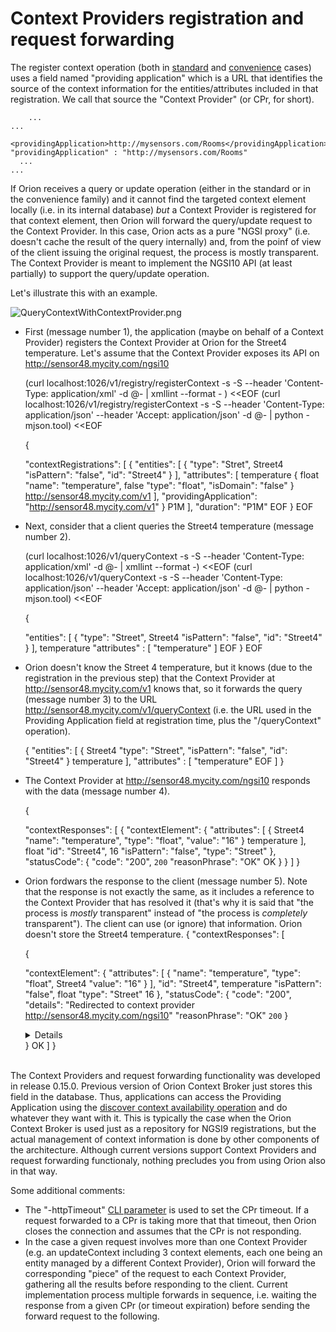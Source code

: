 # Context Providers registration and request forwarding

The register context operation (both in
[standard](#Register_Context_operation "wikilink") and
[convenience](#Convenience_Register_Context "wikilink") cases) uses a
field named "providing application" which is a URL that identifies the
source of the context information for the entities/attributes included
in that registration. We call that source the "Context Provider" (or
CPr, for short).

        ...                                                                           ...
      <providingApplication>http://mysensors.com/Rooms</providingApplication>       "providingApplication" : "http://mysensors.com/Rooms"
      ...                                                                           ...
  
If Orion receives a query or update operation (either in the standard or
in the convenience family) and it cannot find the targeted context
element locally (i.e. in its internal database) *but* a Context Provider
is registered for that context element, then Orion will forward the
query/update request to the Context Provider. In this case, Orion acts
as a pure "NGSI proxy" (i.e. doesn't cache the result of the query
internally) and, from the poinf of view of the client issuing the
original request, the process is mostly transparent. The Context
Provider is meant to implement the NGSI10 API (at least partially) to
support the query/update operation.

Let's illustrate this with an example.

![](QueryContextWithContextProvider.png "QueryContextWithContextProvider.png")

-   First (message number 1), the application (maybe on behalf of a
    Context Provider) registers the Context Provider at Orion for the
    Street4 temperature. Let's assume that the Context Provider exposes
    its API on <http://sensor48.mycity.com/ngsi10>

      (curl localhost:1026/v1/registry/registerContext -s -S --header 'Content-Type: application/xml' -d @- | xmllint --format - ) <<EOF       (curl localhost:1026/v1/registry/registerContext -s -S --header 'Content-Type: application/json' --header 'Accept: application/json' -d @- | python -mjson.tool) <<EOF
      <?xml version="1.0"?>                                                                                                                    {
      <registerContextRequest>                                                                                                                     "contextRegistrations": [
        <contextRegistrationList>                                                                                                                      {
          <contextRegistration>                                                                                                                            "entities": [
            <entityIdList>                                                                                                                                     {
              <entityId type="Street" isPattern="false">                                                                                                           "type": "Stret",
                <id>Street4</id>                                                                                                                                   "isPattern": "false",
              </entityId>                                                                                                                                          "id": "Street4"
            </entityIdList>                                                                                                                                    }
            <contextRegistrationAttributeList>                                                                                                             ],
              <contextRegistrationAttribute>                                                                                                               "attributes": [
                <name>temperature</name>                                                                                                                       {
                <type>float</type>                                                                                                                                 "name": "temperature",
                <isDomain>false</isDomain>                                                                                                                         "type": "float",
              </contextRegistrationAttribute>                                                                                                                      "isDomain": "false"
            </contextRegistrationAttributeList>                                                                                                                }
            <providingApplication>http://sensor48.mycity.com/v1</providingApplication>                                                                     ],
        </contextRegistration>                                                                                                                             "providingApplication": "http://sensor48.mycity.com/v1"
        </contextRegistrationList>                                                                                                                     }
        <duration>P1M</duration>                                                                                                                   ],
      </registerContextRequest>                                                                                                                    "duration": "P1M"
      EOF                                                                                                                                      }
                                                                                                                                               EOF
  
-   Next, consider that a client queries the Street4 temperature
    (message number 2).

      (curl localhost:1026/v1/queryContext -s -S --header 'Content-Type: application/xml' -d @- | xmllint --format -) <<EOF       (curl localhost:1026/v1/queryContext -s -S --header 'Content-Type: application/json' --header 'Accept: application/json' -d @- | python -mjson.tool) <<EOF
      <?xml version="1.0" encoding="UTF-8"?>                                                                                      {
      <queryContextRequest>                                                                                                           "entities": [
        <entityIdList>                                                                                                                    {
          <entityId type="Street" isPattern="false">                                                                                          "type": "Street",
            <id>Street4</id>                                                                                                                  "isPattern": "false",
          </entityId>                                                                                                                         "id": "Street4"
        </entityIdList>                                                                                                                   }
        <attributeList>                                                                                                               ],
          <attribute>temperature</attribute>                                                                                          "attributes" : [
        </attributeList>                                                                                                                  "temperature"
      </queryContextRequest>                                                                                                          ]
      EOF                                                                                                                         }
                                                                                                                                  EOF
  
-   Orion doesn't know the Street 4 temperature, but it knows (due to
    the registration in the previous step) that the Context Provider at
    <http://sensor48.mycity.com/v1> knows that, so it forwards the query
    (message number 3) to the URL
    <http://sensor48.mycity.com/v1/queryContext> (i.e. the URL used in
    the Providing Application field at registration time, plus the
    "/queryContext" operation).

      <queryContextRequest>                                {
        <entityIdList>                                         "entities": [
          <entityId type="Street" isPattern="false">               {
            <id>Street4</id>                                           "type": "Street",
          </entityId>                                                  "isPattern": "false",
        </entityIdList>                                                "id": "Street4"
        <attributeList>                                            }
          <attribute>temperature</attribute>                   ],
        </attributeList>                                       "attributes" : [
      </queryContextRequest>                                       "temperature"
      EOF                                                      ]
                                                           }
-   The Context Provider at <http://sensor48.mycity.com/ngsi10> responds
    with the data (message number 4).

      <?xml version="1.0"?>                                    {
      <queryContextResponse>                                       "contextResponses": [
        <contextResponseList>                                          {
          <contextElementResponse>                                         "contextElement": {
            <contextElement>                                                   "attributes": [
              <entityId type="Street" isPattern="false">                           {
                <id>Street4</id>                                                       "name": "temperature",
              </entityId>                                                              "type": "float",
              <contextAttributeList>                                                   "value": "16"
                <contextAttribute>                                                 }
                  <name>temperature</name>                                     ],
                  <type>float</type>                                           "id": "Street4",
                  <contextValue>16</contextValue>                              "isPattern": "false",
                </contextAttribute>                                            "type": "Street"
              </contextAttributeList>                                      },
            </contextElement>                                              "statusCode": {
            <statusCode>                                                       "code": "200",
              <code>200</code>                                                 "reasonPhrase": "OK"
              <reasonPhrase>OK</reasonPhrase>                              }
            </statusCode>                                              }
          </contextElementResponse>                                ]
        </contextResponseList>                                 }
      </queryContextResponse>                              
  
-   Orion fordwars the response to the client (message number 5). Note
    that the response is not exactly the same, as it includes a
    reference to the Context Provider that has resolved it (that's why
    it is said that "the process is *mostly* transparent" instead of
    "the process is *completely* transparent"). The client can use
    (or ignore) that information. Orion doesn't store the
    Street4 temperature.
                                                                                                        {
                                                                                                            "contextResponses": [
      <?xml version="1.0"?>                                                                                     {
      <queryContextResponse>                                                                                        "contextElement": {
        <contextResponseList>                                                                                           "attributes": [
          <contextElementResponse>                                                                                          {
            <contextElement>                                                                                                    "name": "temperature",
              <entityId type="Street" isPattern="false">                                                                        "type": "float",
                <id>Street4</id>                                                                                                "value": "16"
              </entityId>                                                                                                   }
              <contextAttributeList>                                                                                    ],
                <contextAttribute>                                                                                      "id": "Street4",
                  <name>temperature</name>                                                                              "isPattern": "false",
                  <type>float</type>                                                                                    "type": "Street"
                  <contextValue>16</contextValue>                                                                   },
                </contextAttribute>                                                                                 "statusCode": {
              </contextAttributeList>                                                                                   "code": "200",
            </contextElement>                                                                                           "details": "Redirected to context provider http://sensor48.mycity.com/ngsi10"
            <statusCode>                                                                                                "reasonPhrase": "OK"
              <code>200</code>                                                                                      }
              <details>Redirected to context provider http://sensor48.mycity.com/ngsi10</details>               }
              <reasonPhrase>OK</reasonPhrase>                                                               ]
            </statusCode>                                                                               }
          </contextElementResponse>                                                                 
        </contextResponseList>                                                                      
      </queryContextResponse>                                                                       
  
The Context Providers and request forwarding functionality was developed
in release 0.15.0. Previous version
of Orion Context Broker just stores this field in the database. Thus,
applications can access the Providing Application using the [discover
context availability
operation](#Discover_Context_Availability_operation "wikilink") and do
whatever they want with it. This is typically the case when the Orion
Context Broker is used just as a repository for NGSI9 registrations, but
the actual management of context information is done by other components
of the architecture. Although current versions support Context Providers
and request forwarding functionaly, nothing precludes you from using
Orion also in that way.

Some additional comments:

-   The "-httpTimeout"
    [CLI
    parameter](Publish/Subscribe_Broker_-_Orion_Context_Broker_-_Installation_and_Administration_Guide#Command_line_options "wikilink")
    is used to set the CPr timeout. If a request forwarded to a CPr is
    taking more that that timeout, then Orion closes the connection and
    assumes that the CPr is not responding.
-   In the case a given
    request involves more than one Context Provider (e.g. an
    updateContext including 3 context elements, each one being an entity
    managed by a different Context Provider), Orion will forward the
    corresponding "piece" of the request to each Context Provider,
    gathering all the results before responding to the client. Current
    implementation process multiple forwards in sequence, i.e. waiting
    the response from a given CPr (or timeout expiration) before sending
    the forward request to the following.
